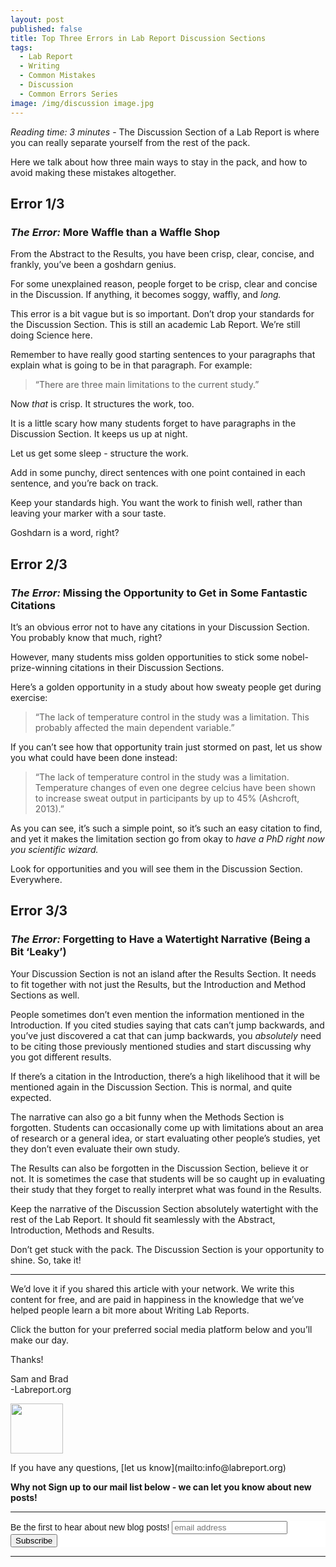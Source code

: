 ```yaml
---
layout: post
published: false
title: Top Three Errors in Lab Report Discussion Sections
tags:
  - Lab Report
  - Writing
  - Common Mistakes
  - Discussion
  - Common Errors Series
image: /img/discussion image.jpg
---
```

_Reading time: 3 minutes_ - The Discussion Section of a Lab Report is where you can really separate yourself from the rest of the pack. 

Here we talk about how three main ways to stay in the pack, and how to avoid making these mistakes altogether.


 
## **Error 1/3**
### *The Error:* More Waffle than a Waffle Shop
 
From the Abstract to the Results, you have been crisp, clear, concise, and frankly, you’ve been a goshdarn genius.

For some unexplained reason, people forget to be crisp, clear and concise in the Discussion. If anything, it becomes soggy, waffly, and _long._

This error is a bit vague but is so important. Don’t drop your standards for the Discussion Section. This is still an academic Lab Report. We’re still doing Science here.

Remember to have really good starting sentences to your paragraphs that explain what is going to be in that paragraph. For example:

> “There are three main limitations to the current study.”

Now _that_ is crisp. It structures the work, too.

It is a little scary how many students forget to have paragraphs in the Discussion Section. It keeps us up at night.

Let us get some sleep - structure the work.

Add in some punchy, direct sentences with one point contained in each sentence, and you’re back on track.

Keep your standards high. You want the work to finish well, rather than leaving your marker with a sour taste. 

Goshdarn is a word, right?


 
## **Error 2/3**
### *The Error:* Missing the Opportunity to Get in Some Fantastic Citations
 
It’s an obvious error not to have any citations in your Discussion Section. You probably know that much, right?

However, many students miss golden opportunities to stick some nobel-prize-winning citations in their Discussion Sections. 

Here’s a golden opportunity in a study about how sweaty people get during exercise:

> “The lack of temperature control in the study was a limitation. This probably affected the main dependent variable.”

If you can’t see how that opportunity train just stormed on past, let us show you what could have been done instead:

> “The lack of temperature control in the study was a limitation. Temperature changes of even one degree celcius have been shown to increase sweat output in participants by up to 45% (Ashcroft, 2013).”

As you can see, it’s such a simple point, so it’s such an easy citation to find, and yet it makes the limitation section go from okay to _have a PhD right now you scientific wizard._

Look for opportunities and you will see them in the Discussion Section. Everywhere.

 
## **Error 3/3**
### *The Error:* Forgetting to Have a Watertight Narrative (Being a Bit ‘Leaky’)
 
Your Discussion Section is not an island after the Results Section. It needs to fit together with not just the Results, but the Introduction and Method Sections as well.

People sometimes don’t even mention the information mentioned in the Introduction. If you cited studies saying that cats can’t jump backwards, and you’ve just discovered a cat that can jump backwards, you _absolutely_ need to be citing those previously mentioned studies and start discussing why you got different results.

If there’s a citation in the Introduction, there’s a high likelihood that it will be mentioned again in the Discussion Section. This is normal, and quite expected.

The narrative can also go a bit funny when the Methods Section is forgotten. Students can occasionally come up with limitations about an area of research or a general idea, or start evaluating other people’s studies, yet they don’t even evaluate their own study.

The Results can also be forgotten in the Discussion Section, believe it or not. It is sometimes the case that students will be so caught up in evaluating their study that they forget to really interpret what was found in the Results.

Keep the narrative of the Discussion Section absolutely watertight with the rest of the Lab Report. It should fit seamlessly with the Abstract, Introduction, Methods and Results.


Don’t get stuck with the pack. The Discussion Section is your opportunity to shine. So, take it!





--- 

We’d love it if you shared this article with your network. We write this content for free, and are paid in happiness in the knowledge that we’ve helped people learn a bit more about Writing Lab Reports.

Click the button for your preferred social media platform below and you’ll make our day.

Thanks!

Sam and Brad  
-Labreport.org  
<p style="text-align: left;"><img src="https://s-ashcroft.github.io/img/avatar-icon.png" alt="" width="84" height="80" /></p>  
If you have any questions, [let us know](mailto:info@labreport.org)

 
**Why not Sign up to our mail list below - we can let you know about new posts!**

---

<!-- Begin Mailchimp Signup Form -->
<link href="//cdn-images.mailchimp.com/embedcode/horizontal-slim-10_7.css" rel="stylesheet" type="text/css">
<style type="text/css">
	#mc_embed_signup{background:#fff; clear:left; font:14px Helvetica,Arial,sans-serif; width:100%;}
	/* Add your own Mailchimp form style overrides in your site stylesheet or in this style block.
	   We recommend moving this block and the preceding CSS link to the HEAD of your HTML file. */
</style>
<div id="mc_embed_signup">
<form action="https://Org.us20.list-manage.com/subscribe/post?u=7d4ac3d81a475c6d44aa19c58&amp;id=6ef2deec11" method="post" id="mc-embedded-subscribe-form" name="mc-embedded-subscribe-form" class="validate" target="_blank" novalidate>
    <div id="mc_embed_signup_scroll">
	<label for="mce-EMAIL">Be the first to hear about new blog posts!</label>
	<input type="email" value="" name="EMAIL" class="email" id="mce-EMAIL" placeholder="email address" required>
    <!-- real people should not fill this in and expect good things - do not remove this or risk form bot signups-->
    <div style="position: absolute; left: -5000px;" aria-hidden="true"><input type="text" name="b_7d4ac3d81a475c6d44aa19c58_6ef2deec11" tabindex="-1" value=""></div>
    <div class="clear"><input type="submit" value="Subscribe" name="subscribe" id="mc-embedded-subscribe" class="button"></div>
    </div>
</form>
</div>

<!--End mc_embed_signup-->

---
